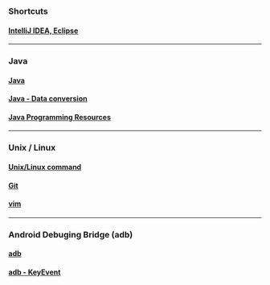 ### Shortcuts
#### [IntelliJ IDEA, Eclipse](https://github.com/sergius-la/Cheatsheet/blob/master/IDE%20shortcuts:%20IntelliJ%20IDEA%2C%20Eclipse.md)  
---
### Java
#### [Java](https://github.com/sergius-la/Cheatsheet/blob/master/Java.md)
#### [Java - Data conversion](https://github.com/sergius-la/Cheatsheet/blob/master/Java%20-%20Data%20conversion.md)         
#### [Java Programming Resources](https://github.com/sergius-la/Cheatsheet/blob/master/Java%20Programming%20Resources.md)               
---
### Unix / Linux
#### [Unix/Linux command](https://github.com/sergius-la/Cheatsheet/blob/master/Unix.md)
#### [Git](https://github.com/sergius-la/Cheatsheet/blob/master/Git.md)
#### [vim](https://github.com/sergius-la/Cheatsheet/blob/master/vim.md)
---         
### Android Debuging Bridge (adb)
#### [adb](https://github.com/sergius-la/Cheatsheet/blob/master/adb.md)
#### [adb - KeyEvent](https://github.com/sergius-la/Cheatsheet/blob/master/adb%20-%20KeyEvent.md)
